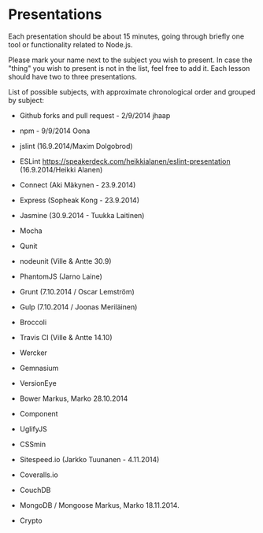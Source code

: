 ﻿# Presentations

Each presentation should be about 15 minutes, going through briefly one tool or functionality related to Node.js.

Please mark your name next to the subject you wish to present. In case the "thing" you wish to present is not in the
list, feel free to add it.
Each lesson should have two to three presentations.

List of possible subjects, with approximate chronological order and grouped by subject:

- Github forks and pull request - 2/9/2014 jhaap

- npm - 9/9/2014 Oona

- jslint (16.9.2014/Maxim Dolgobrod)
- ESLint https://speakerdeck.com/heikkialanen/eslint-presentation (16.9.2014/Heikki Alanen)

- Connect (Aki Mäkynen - 23.9.2014)
- Express (Sopheak Kong - 23.9.2014)

- Jasmine (30.9.2014 - Tuukka Laitinen)
- Mocha
- Qunit
- nodeunit (Ville & Antte 30.9)
- PhantomJS (Jarno Laine)

- Grunt (7.10.2014 / Oscar Lemström)
- Gulp (7.10.2014 / Joonas Meriläinen)
- Broccoli

- Travis CI (Ville & Antte 14.10)
- Wercker

- Gemnasium 
- VersionEye

- Bower Markus, Marko 28.10.2014
- Component

- UglifyJS
- CSSmin
- Sitespeed.io (Jarkko Tuunanen - 4.11.2014)

- Coveralls.io

- CouchDB
- MongoDB / Mongoose Markus, Marko 18.11.2014.
- Crypto
